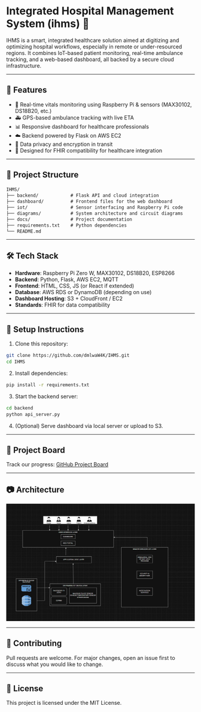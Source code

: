# Integrated Hospital Management System (ihms) 🏥

IHMS is a smart, integrated healthcare solution aimed at digitizing and optimizing hospital workflows, especially in remote or under-resourced regions. It combines IoT-based patient monitoring, real-time ambulance tracking, and a web-based dashboard, all backed by a secure cloud infrastructure.

---

## 🚀 Features

- 🔬 Real-time vitals monitoring using Raspberry Pi & sensors (MAX30102, DS18B20, etc.)
- 🚑 GPS-based ambulance tracking with live ETA
- 📊 Responsive dashboard for healthcare professionals
- ☁️ Backend powered by Flask on AWS EC2
- 🔐 Data privacy and encryption in transit
- 🧩 Designed for FHIR compatibility for healthcare integration

---

## 📁 Project Structure

```
IHMS/
├── backend/            # Flask API and cloud integration
├── dashboard/          # Frontend files for the web dashboard
├── iot/                # Sensor interfacing and Raspberry Pi code
├── diagrams/           # System architecture and circuit diagrams
├── docs/               # Project documentation
├── requirements.txt    # Python dependencies
└── README.md
```

---

## 🛠️ Tech Stack

- **Hardware**: Raspberry Pi Zero W, MAX30102, DS18B20, ESP8266
- **Backend**: Python, Flask, AWS EC2, MQTT
- **Frontend**: HTML, CSS, JS (or React if extended)
- **Database**: AWS RDS or DynamoDB (depending on use)
- **Dashboard Hosting**: S3 + CloudFront / EC2
- **Standards**: FHIR for data compatibility

---

## 🔧 Setup Instructions

1. Clone this repository:
```bash
git clone https://github.com/dmlwaW4K/IHMS.git
cd IHMS
```

2. Install dependencies:
```bash
pip install -r requirements.txt
```

3. Start the backend server:
```bash
cd backend
python api_server.py
```

4. (Optional) Serve dashboard via local server or upload to S3.

---

## 📌 Project Board

Track our progress: [GitHub Project Board](https://github.com/your-username/IHMS/projects)

---

## 📷 Architecture

![System Architecture](diagrams/architecture.jpg)

---

## 🤝 Contributing

Pull requests are welcome. For major changes, open an issue first to discuss what you would like to change.

---

## 📝 License

This project is licensed under the MIT License.

